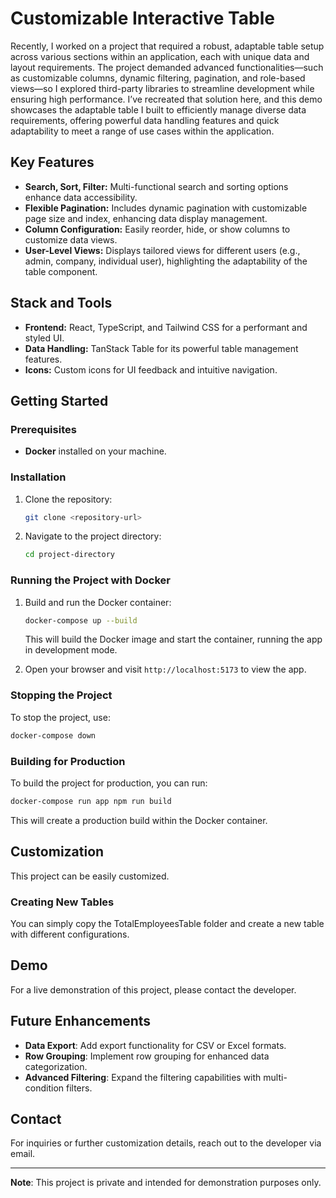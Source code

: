 # Customizable Interactive Table

Recently, I worked on a project that required a robust, adaptable table setup across various sections within an application, each with unique data and layout requirements. The project demanded advanced functionalities—such as customizable columns, dynamic filtering, pagination, and role-based views—so I explored third-party libraries to streamline development while ensuring high performance. I’ve recreated that solution here, and this demo showcases the adaptable table I built to efficiently manage diverse data requirements, offering powerful data handling features and quick adaptability to meet a range of use cases within the application.

## Key Features

- **Search, Sort, Filter:** Multi-functional search and sorting options enhance data accessibility.
- **Flexible Pagination:** Includes dynamic pagination with customizable page size and index, enhancing data display management.
- **Column Configuration:** Easily reorder, hide, or show columns to customize data views.
- **User-Level Views:** Displays tailored views for different users (e.g., admin, company, individual user), highlighting the adaptability of the table component.

## Stack and Tools

- **Frontend:** React, TypeScript, and Tailwind CSS for a performant and styled UI.
- **Data Handling:** TanStack Table for its powerful table management features.
- **Icons:** Custom icons for UI feedback and intuitive navigation.

## Getting Started

### Prerequisites

- **Docker** installed on your machine.

### Installation

1. Clone the repository:
   ```bash
   git clone <repository-url>
   ```
2. Navigate to the project directory:
   ```bash
   cd project-directory
   ```

### Running the Project with Docker

1. Build and run the Docker container:

   ```bash
   docker-compose up --build
   ```

   This will build the Docker image and start the container, running the app in development mode.

2. Open your browser and visit `http://localhost:5173` to view the app.

### Stopping the Project

To stop the project, use:

```bash
docker-compose down
```

### Building for Production

To build the project for production, you can run:

```bash
docker-compose run app npm run build
```

This will create a production build within the Docker container.

## Customization

This project can be easily customized.

### Creating New Tables

You can simply copy the TotalEmployeesTable folder and create a new table with different configurations.

## Demo

For a live demonstration of this project, please contact the developer.

## Future Enhancements

- **Data Export**: Add export functionality for CSV or Excel formats.
- **Row Grouping**: Implement row grouping for enhanced data categorization.
- **Advanced Filtering**: Expand the filtering capabilities with multi-condition filters.

## Contact

For inquiries or further customization details, reach out to the developer via email.

---

**Note**: This project is private and intended for demonstration purposes only.
